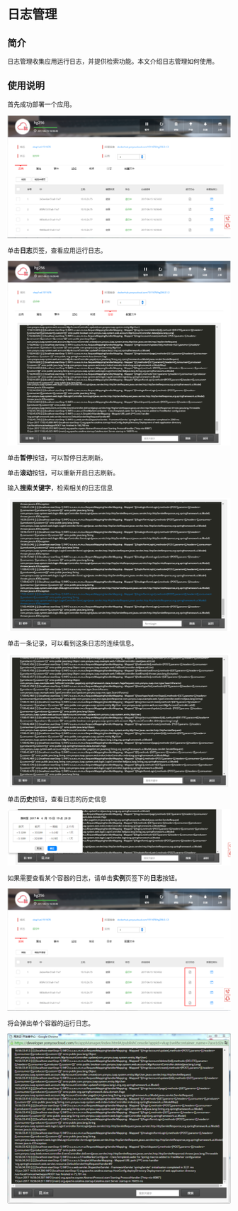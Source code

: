 # 日志管理 #

## 简介
日志管理收集应用运行日志，并提供检索功能。本文介绍日志管理如何使用。

## 使用说明

首先成功部署一个应用。

![](/articles/cloud/3-/images/log-app.png) 

单击**日志**页签，查看应用运行日志。

![](/articles/cloud/3-/images/log-detail.jpg) 

单击**暂停**按钮，可以暂停日志刷新。

单击**滚动**按钮，可以重新开启日志刷新。

输入**搜索关键字**，检索相关的日志信息

![](/articles/cloud/3-/images/search.png) 


单击一条记录，可以看到这条日志的连续信息。

![](/articles/cloud/3-/images/search-detail.png) 

单击**历史**按钮，查看日志的历史信息

![](/articles/cloud/3-/images/log-history.png) 


如果需要查看某个容器的日志，请单击**实例**页签下的**日志**按钮。

![](/articles/cloud/3-/images/search-single.png) 

将会弹出单个容器的运行日志。

![](/articles/cloud/3-/images/log-single.png) 


